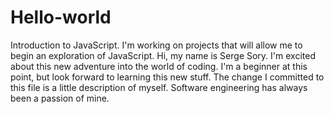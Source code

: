 # Hello-world
Introduction to JavaScript. I'm working on projects that will allow me to begin an exploration of JavaScript.
Hi, my name is Serge Sory. I'm excited about this new adventure into the world of coding. I'm a beginner at this point,
but look forward to learning this new stuff. The change I committed to this file is a little description of myself. Software
engineering has always been a passion of mine. 
